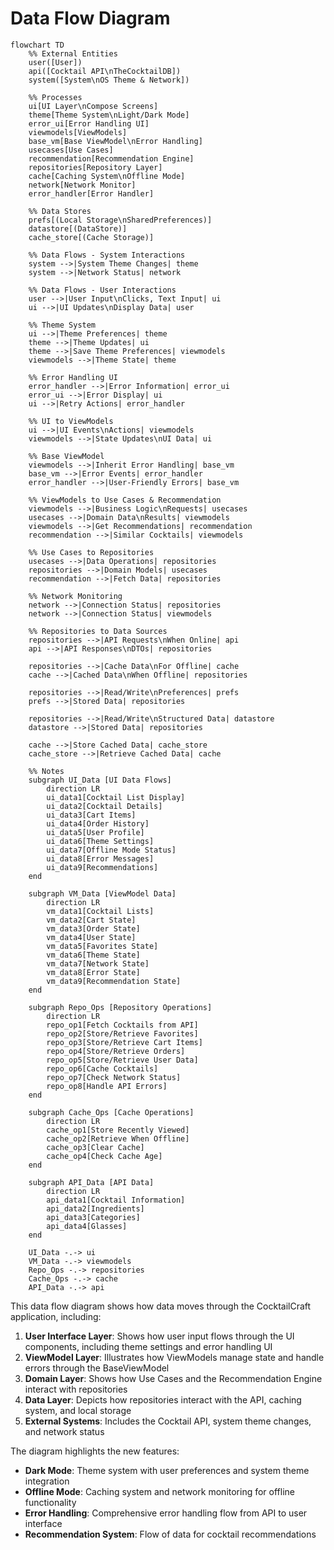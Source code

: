 # Data Flow Diagram

```mermaid
flowchart TD
    %% External Entities
    user([User])
    api([Cocktail API\nTheCocktailDB])
    system([System\nOS Theme & Network])

    %% Processes
    ui[UI Layer\nCompose Screens]
    theme[Theme System\nLight/Dark Mode]
    error_ui[Error Handling UI]
    viewmodels[ViewModels]
    base_vm[Base ViewModel\nError Handling]
    usecases[Use Cases]
    recommendation[Recommendation Engine]
    repositories[Repository Layer]
    cache[Caching System\nOffline Mode]
    network[Network Monitor]
    error_handler[Error Handler]

    %% Data Stores
    prefs[(Local Storage\nSharedPreferences)]
    datastore[(DataStore)]
    cache_store[(Cache Storage)]

    %% Data Flows - System Interactions
    system -->|System Theme Changes| theme
    system -->|Network Status| network

    %% Data Flows - User Interactions
    user -->|User Input\nClicks, Text Input| ui
    ui -->|UI Updates\nDisplay Data| user

    %% Theme System
    ui -->|Theme Preferences| theme
    theme -->|Theme Updates| ui
    theme -->|Save Theme Preferences| viewmodels
    viewmodels -->|Theme State| theme

    %% Error Handling UI
    error_handler -->|Error Information| error_ui
    error_ui -->|Error Display| ui
    ui -->|Retry Actions| error_handler

    %% UI to ViewModels
    ui -->|UI Events\nActions| viewmodels
    viewmodels -->|State Updates\nUI Data| ui

    %% Base ViewModel
    viewmodels -->|Inherit Error Handling| base_vm
    base_vm -->|Error Events| error_handler
    error_handler -->|User-Friendly Errors| base_vm

    %% ViewModels to Use Cases & Recommendation
    viewmodels -->|Business Logic\nRequests| usecases
    usecases -->|Domain Data\nResults| viewmodels
    viewmodels -->|Get Recommendations| recommendation
    recommendation -->|Similar Cocktails| viewmodels

    %% Use Cases to Repositories
    usecases -->|Data Operations| repositories
    repositories -->|Domain Models| usecases
    recommendation -->|Fetch Data| repositories

    %% Network Monitoring
    network -->|Connection Status| repositories
    network -->|Connection Status| viewmodels

    %% Repositories to Data Sources
    repositories -->|API Requests\nWhen Online| api
    api -->|API Responses\nDTOs| repositories

    repositories -->|Cache Data\nFor Offline| cache
    cache -->|Cached Data\nWhen Offline| repositories

    repositories -->|Read/Write\nPreferences| prefs
    prefs -->|Stored Data| repositories

    repositories -->|Read/Write\nStructured Data| datastore
    datastore -->|Stored Data| repositories

    cache -->|Store Cached Data| cache_store
    cache_store -->|Retrieve Cached Data| cache

    %% Notes
    subgraph UI_Data [UI Data Flows]
        direction LR
        ui_data1[Cocktail List Display]
        ui_data2[Cocktail Details]
        ui_data3[Cart Items]
        ui_data4[Order History]
        ui_data5[User Profile]
        ui_data6[Theme Settings]
        ui_data7[Offline Mode Status]
        ui_data8[Error Messages]
        ui_data9[Recommendations]
    end

    subgraph VM_Data [ViewModel Data]
        direction LR
        vm_data1[Cocktail Lists]
        vm_data2[Cart State]
        vm_data3[Order State]
        vm_data4[User State]
        vm_data5[Favorites State]
        vm_data6[Theme State]
        vm_data7[Network State]
        vm_data8[Error State]
        vm_data9[Recommendation State]
    end

    subgraph Repo_Ops [Repository Operations]
        direction LR
        repo_op1[Fetch Cocktails from API]
        repo_op2[Store/Retrieve Favorites]
        repo_op3[Store/Retrieve Cart Items]
        repo_op4[Store/Retrieve Orders]
        repo_op5[Store/Retrieve User Data]
        repo_op6[Cache Cocktails]
        repo_op7[Check Network Status]
        repo_op8[Handle API Errors]
    end

    subgraph Cache_Ops [Cache Operations]
        direction LR
        cache_op1[Store Recently Viewed]
        cache_op2[Retrieve When Offline]
        cache_op3[Clear Cache]
        cache_op4[Check Cache Age]
    end

    subgraph API_Data [API Data]
        direction LR
        api_data1[Cocktail Information]
        api_data2[Ingredients]
        api_data3[Categories]
        api_data4[Glasses]
    end

    UI_Data -.-> ui
    VM_Data -.-> viewmodels
    Repo_Ops -.-> repositories
    Cache_Ops -.-> cache
    API_Data -.-> api
```

This data flow diagram shows how data moves through the CocktailCraft application, including:

1. **User Interface Layer**: Shows how user input flows through the UI components, including theme settings and error handling UI
2. **ViewModel Layer**: Illustrates how ViewModels manage state and handle errors through the BaseViewModel
3. **Domain Layer**: Shows how Use Cases and the Recommendation Engine interact with repositories
4. **Data Layer**: Depicts how repositories interact with the API, caching system, and local storage
5. **External Systems**: Includes the Cocktail API, system theme changes, and network status

The diagram highlights the new features:
- **Dark Mode**: Theme system with user preferences and system theme integration
- **Offline Mode**: Caching system and network monitoring for offline functionality
- **Error Handling**: Comprehensive error handling flow from API to user interface
- **Recommendation System**: Flow of data for cocktail recommendations